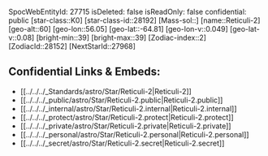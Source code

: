 ﻿---
location:
- -64.81
- -56.05
- 60
tags:
- astro/Star
type: Star
---

SpocWebEntityId: 27715
isDeleted: false
isReadOnly: false
confidential: public
[star-class::K0]
[star-class-id::28192]
[Mass-sol::]
[name::Reticuli-2]
[geo-alt::60]
[geo-lon::56.05]
[geo-lat::-64.81]
[geo-lon-v::0.049]
[geo-lat-v::0.08]
[bright-min::39]
[bright-max::39]
[Zodiac-index::2]
[ZodiacId::28152]
[NextStarId::27968]



## Confidential Links & Embeds: 
- [[../../../_Standards/astro/Star/Reticuli-2|Reticuli-2]] 
- [[../../../_public/astro/Star/Reticuli-2.public|Reticuli-2.public]] 
- [[../../../_internal/astro/Star/Reticuli-2.internal|Reticuli-2.internal]] 
- [[../../../_protect/astro/Star/Reticuli-2.protect|Reticuli-2.protect]] 
- [[../../../_private/astro/Star/Reticuli-2.private|Reticuli-2.private]] 
- [[../../../_personal/astro/Star/Reticuli-2.personal|Reticuli-2.personal]] 
- [[../../../_secret/astro/Star/Reticuli-2.secret|Reticuli-2.secret]] 
